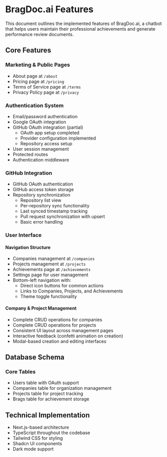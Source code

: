# BragDoc.ai Features

This document outlines the implemented features of BragDoc.ai, a chatbot that helps users maintain their professional achievements and generate performance review documents.

## Core Features

### Marketing & Public Pages
- About page at `/about`
- Pricing page at `/pricing`
- Terms of Service page at `/terms`
- Privacy Policy page at `/privacy`

### Authentication System
- Email/password authentication
- Google OAuth integration
- GitHub OAuth integration (partial)
  - OAuth app setup completed
  - Provider configuration implemented
  - Repository access setup
- User session management
- Protected routes
- Authentication middleware

### GitHub Integration
- GitHub OAuth authentication
- GitHub access token storage
- Repository synchronization
  - Repository list view
  - Per-repository sync functionality
  - Last synced timestamp tracking
  - Pull request synchronization with upsert
  - Basic error handling

### User Interface
#### Navigation Structure
- Companies management at `/companies`
- Projects management at `/projects`
- Achievements page at `/achievements`
- Settings page for user management
- Bottom-left navigation with:
  - Direct icon buttons for common actions
  - Links to Companies, Projects, and Achievements
  - Theme toggle functionality

#### Company & Project Management
- Complete CRUD operations for companies
- Complete CRUD operations for projects
- Consistent UI layout across management pages
- Interactive feedback (confetti animation on creation)
- Modal-based creation and editing interfaces

## Database Schema
### Core Tables
- Users table with OAuth support
- Companies table for organization management
- Projects table for project tracking
- Brags table for achievement storage

## Technical Implementation
- Next.js-based architecture
- TypeScript throughout the codebase
- Tailwind CSS for styling
- Shadcn UI components
- Dark mode support
